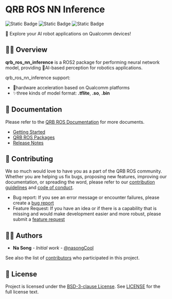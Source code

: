 # QRB ROS NN Inference
![Static Badge](https://img.shields.io/badge/language-Cpp-green)
![Static Badge](https://img.shields.io/badge/executor-CPU_GPU_HTP-orange)
![Static Badge](https://img.shields.io/badge/release-v0.2.0-blue)

🎉 Explore your AI robot applications on Qualcomm devices!

## 🙋‍♂️ Overview

**qrb_ros_nn_inference** is a ROS2 package for performing neural network model, providing 🤖AI-based perception for robotics applications.<br> 

qrb_ros_nn_inference support:
- 🚀hardware acceleration based on Qualcomm platforms
- ✨three kinds of model format: **.tflite**, **.so**, **.bin**

## 📝 Documentation
Please refer to the [QRB ROS Documentation](https://quic-qrb-ros.github.io/) for more documents.
- [Getting Started](https://quic-qrb-ros.github.io/getting_started/index.html)
- [QRB ROS Packages](https://quic-qrb-ros.github.io/packages/index.html)
- [Release Notes](https://quic-qrb-ros.github.io/release_notes/index.html)

## 🙏 Contributing

We so much would love to have you as a part of the QRB ROS community. Whether you are helping us fix bugs, proposing new features, improving our documentation, or spreading the word, please refer to our [contribution guidelines](./CONTRIBUTING.md) and [code of conduct](./CODE_OF_CONDUCT.md).

- Bug report: If you see an error message or encounter failures, please create a [bug report](../../issues)
- Feature Request: If you have an idea or if there is a capability that is missing and would make development easier and more robust, please submit a [feature request](../../issues)

<Update link with template>

## 👨‍💻 Authors

* **Na Song** - *Initial work* - [@nasongCool](https://github.com/nasongCool)

See also the list of [contributors](https://github.com/quic-qrb-ros/qrb_ros_nn_inference/graphs/contributors) who participated in this project.

## 📃 License

Project is licensed under the [BSD-3-clause License](https://spdx.org/licenses/BSD-3-Clause.html). See [LICENSE](./LICENSE) for the full license text.
